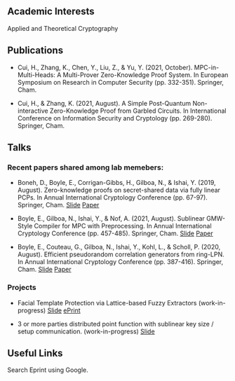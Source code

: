 
## Academic Interests

Applied and Theoretical Cryptography

## Publications

- Cui, H., Zhang, K., Chen, Y., Liu, Z., & Yu, Y. (2021, October). MPC-in-Multi-Heads: A Multi-Prover Zero-Knowledge Proof System. In European Symposium on Research in Computer Security (pp. 332-351). Springer, Cham.

- Cui, H., & Zhang, K. (2021, August). A Simple Post-Quantum Non-interactive Zero-Knowledge Proof from Garbled Circuits. In International Conference on Information Security and Cryptology (pp. 269-280). Springer, Cham.

## Talks

### Recent papers shared among lab memebers:

- Boneh, D., Boyle, E., Corrigan-Gibbs, H., Gilboa, N., & Ishai, Y. (2019, August). Zero-knowledge proofs on secret-shared data via fully linear PCPs. In Annual International Cryptology Conference (pp. 67-97). Springer, Cham. [Slide](./Slides/Distributed-ZK.pptx) [Paper](https://eprint.iacr.org/2019/188.pdf)

- Boyle, E., Gilboa, N., Ishai, Y., & Nof, A. (2021, August). Sublinear GMW-Style Compiler for MPC with Preprocessing. In Annual International Cryptology Conference (pp. 457-485). Springer, Cham. [Slide](./Slides/Sublinear-GMW.pptx) [Paper](./Papers/Boyle2021_Chapter_SublinearGMW-StyleCompilerForM.pdf)

- Boyle, E., Couteau, G., Gilboa, N., Ishai, Y., Kohl, L., & Scholl, P. (2020, August). Efficient pseudorandom correlation generators from ring-LPN. In Annual International Cryptology Conference (pp. 387-416). Springer, Cham. [Slide](./Slides/Ring-LPN%20PCG.pptx) [Paper](https://cs.idc.ac.il/~elette/Ring-LPN.pdf)

### Projects

- Facial Template Protection via Lattice-based Fuzzy Extractors (work-in-progress) [Slide](./Slides/PokerFace-Kaiyi%20Zhang.pptx) [ePrint](https://ia.cr/2021/1559)

- 3 or more parties distributed point function with sublinear key size / setup communication. (work-in-progress) [Slide](./Slides/Auth-Triples.pptx)


## Useful Links

Search Eprint using Google.

<script async src="https://cse.google.com/cse.js?cx=a88e214d6eaead633"></script>
<div class="gcse-search"></div>
